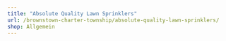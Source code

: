 ```yaml
---
title: "Absolute Quality Lawn Sprinklers"
url: /brownstown-charter-township/absolute-quality-lawn-sprinklers/
shop: Allgemein
---
```

